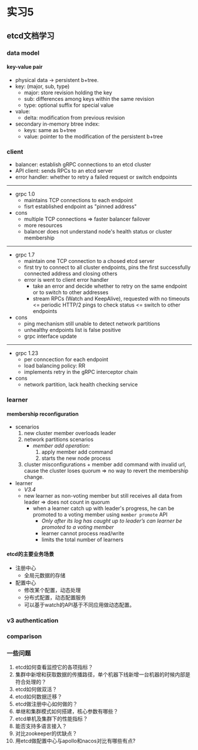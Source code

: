 # 实习5

## etcd文档学习

### data model

#### key-value pair

+ physical data -> persistent b+tree.
+ key: (major, sub, type)
  + major: store revision holding the key
  + sub: differences among keys within the same revision
  + type: optional suffix for special value
+ value:
  + delta: modification from previous revision
+ secondary in-memory btree index:
  + keys: same as b+tree
  + value: pointer to the modification of the persistent b+tree

### client

+ balancer: establish gRPC connections to an etcd cluster
+ API client: sends RPCs to an etcd server
+ error handler: whether to retry a failed request or switch endpoints

---

+ grpc 1.0
  + maintains TCP connections to each endpoint
  + fisrt established endpoint as "pinned address"
+ cons
  + multiple TCP connections => faster balancer failover
  + more resources
  + balancer does not understand node's health status or cluster membership

---

+ grpc 1.7
  + maintain one TCP connection to a chosed etcd server
  + first try to connect to all cluster endpoints, pins the first successfully connected address and closing others
  + error is went to client error handler
    + take an error and decide whether to retry on the same endpoint or to switch to other addresses
    + stream RPCs (Watch and KeepAlive), requested with no timeouts <= periodic HTTP/2 pings to check status <= switch to other endpoints
+ cons
  + ping mechanism still unable to detect network partitions
  + unhealthy endpoints list is false positive
  + grpc interface update

---

+ grpc 1.23
  + per conncection for each endpoint
  + load balancing policy: RR
  + implements retry in the gRPC interceptor chain
+ cons
  + network partition, lack health checking service
  
### learner

#### membership reconfiguration

+ scenarios
    1. new cluster member overloads leader
    2. network partitions scenarios
        + *member add operation:*
            1. apply member add command
            2. starts the new node process
    3. cluster misconfigurations
      + member add command with invalid url, cause the cluster loses quorum => no way to revert the membership change.
+ learner
  + *V3.4*
  + new learner as non-voting member but still receives all data from leader => does not count in quorum
    + when a learner catch up with leader's progress, he can be promoted to a voting member using `member promote` API
      + *Only after its log has caught up to leader’s can learner be promoted to a voting member*
      + learner cannot process read/write
      + limits the total number of learners

#### etcd的主要业务场景

+ 注册中心
  + 全局元数据的存储
+ 配置中心
  + 修改某个配置，动态处理
  + 分布式配置，动态配置服务
  + 可以基于watch的API基于不同应用做动态配置。

### v3 authentication

### comparison

### 一些问题

1. etcd如何查看监控它的各项指标？
2. 集群中新增和获取数据的传播路径，单个机器下线新增一台机器的时候内部是符合处理的？
3. etcd如何做双活？
4. etcd如何数据迁移？
5. etcd做注册中心如何做的？
6. 单继和集群模式如何搭建，核心参数有哪些？
7. etcd单机及集群下的性能指标？
8. 能否支持多语言接入？
9. 对比zookeeper的优缺点？
10. 用etcd做配置中心与apollo和nacos对比有哪些有点?
